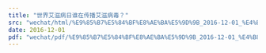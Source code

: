 ```yaml
---
title: "世界艾滋病日谁在传播艾滋病毒？"
src: "wechat/html/%E9%85%B7%E5%84%BF%E8%AE%BA%E5%9D%9B_2016-12-01_%E4%B8%96%E7%95%8C%E8%89%BE%E6%BB%8B%E7%97%85%E6%97%A5%E8%B0%81%E5%9C%A8%E4%BC%A0%E6%92%AD%E8%89%BE%E6%BB%8B%E7%97%85%E6%AF%92%EF%BC%9F.html"
date: 2016-12-01
pdf: "wechat/pdf/%E9%85%B7%E5%84%BF%E8%AE%BA%E5%9D%9B_2016-12-01_%E4%B8%96%E7%95%8C%E8%89%BE%E6%BB%8B%E7%97%85%E6%97%A5%E8%B0%81%E5%9C%A8%E4%BC%A0%E6%92%AD%E8%89%BE%E6%BB%8B%E7%97%85%E6%AF%92%EF%BC%9F.pdf"
---
```


